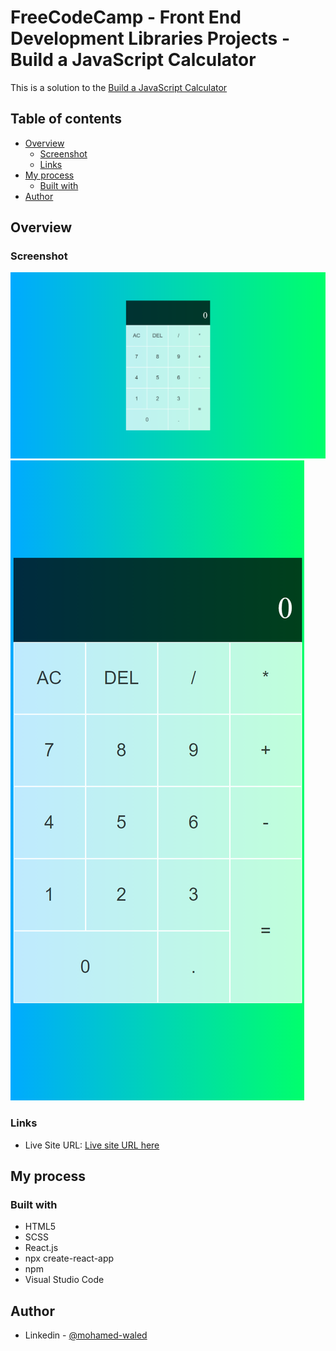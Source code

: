 # FreeCodeCamp - Front End Development Libraries Projects - Build a JavaScript Calculator

This is a solution to the [Build a JavaScript Calculator](https://www.freecodecamp.org/learn/front-end-development-libraries/front-end-development-libraries-projects/build-a-javascript-calculator) 

## Table of contents

- [Overview](#overview)
  - [Screenshot](#screenshot)
  - [Links](#links)
- [My process](#my-process)
  - [Built with](#built-with)
- [Author](#author)

## Overview

### Screenshot

![](./images/localhost_30000_.png)
![](./images/localhost_3000_.png)

### Links

- Live Site URL: [Live site URL here](https://java-script-calculator-xi.vercel.app/)

## My process

### Built with

- HTML5
- SCSS
- React.js
- npx create-react-app
- npm
- Visual Studio Code

## Author

- Linkedin - [@mohamed-waled](https://www.linkedin.com/in/mohamed-waled-82a51a1bb/)
